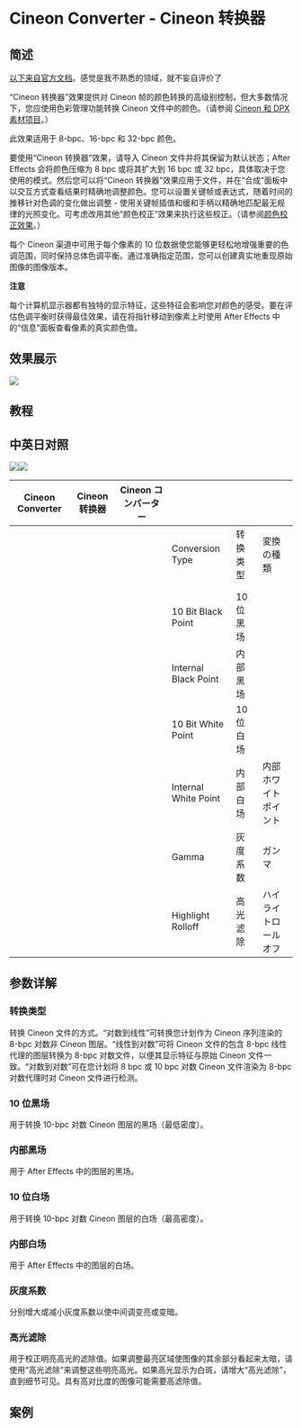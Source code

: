 # Cineon Converter - Cineon 转换器

## 简述

[以下来自官方文档](https://helpx.adobe.com/cn/after-effects/using/utility-effects.html)。感觉是我不熟悉的领域，就不妄自评价了

“Cineon 转换器”效果提供对 Cineon 帧的颜色转换的高级别控制，但大多数情况下，您应使用色彩管理功能转换 Cineon 文件中的颜色。（请参阅
[Cineon 和 DPX 素材项目](https://helpx.adobe.com/cn/after-effects/using/preparing-importing-still-images.html#cineon_and_dpx_footage_items)。）

此效果适用于 8-bpc、16-bpc 和 32-bpc 颜色。

要使用“Cineon 转换器”效果，请导入 Cineon 文件并将其保留为默认状态；After Effects 会将颜色压缩为 8 bpc 或将其扩大到
16 bpc 或 32 bpc，具体取决于您使用的模式。然后您可以将“Cineon
转换器”效果应用于文件，并在“合成”面板中以交互方式查看结果时精确地调整颜色。您可以设置关键帧或表达式，随着时间的推移针对色调的变化做出调整 -
使用关键帧插值和缓和手柄以精确地匹配最无规律的光照变化。可考虑改用其他“颜色校正”效果来执行这些校正。（请参阅[颜色校正效果](https://helpx.adobe.com/cn/after-effects/using/color-correction-effects.html#color_correction_effects)。）

每个 Cineon 渠道中可用于每个像素的 10
位数据使您能够更轻松地增强重要的色调范围，同时保持总体色调平衡。通过准确指定范围，您可以创建真实地重现原始图像的图像版本。

**注意**

每个计算机显示器都有独特的显示特征，这些特征会影响您对颜色的感受。要在评估色调平衡时获得最佳效果，请在将指针移动到像素上时使用 After Effects
中的“信息”面板查看像素的真实颜色值。

## 效果展示

![](https://cdn.yuelili.com/20220102214757.png)

## 教程

## 中英日对照

![](https://mir.yuelili.com/wp-content/uploads/user/AE/effects/AE-Effects-Utility-Cineon_Converter.png)![](https://mir.yuelili.com/wp-content/uploads/user/AE/effects/AE-Effects-Utility-Cineon_Converter_cn.png)

| Cineon Converter | Cineon 转换器 | Cineon コンバーター |                      |           |                      |
| ---------------- | ------------- | ------------------- | -------------------- | --------- | -------------------- |
|                  |               |                     | Conversion Type      | 转换类型  | 変換の種類           |
|                  |               |                     |                      |           |                      |
|                  |               |                     |                      |           |                      |
|                  |               |                     | 10 Bit Black Point   | 10 位黑场 |                      |
|                  |               |                     | Internal Black Point | 内部黑场  |                      |
|                  |               |                     | 10 Bit White Point   | 10 位白场 |                      |
|                  |               |                     | Internal White Point | 内部白场  | 内部ホワイトポイント |
|                  |               |                     | Gamma                | 灰度系数  | ガンマ               |
|                  |               |                     | Highlight Rolloff    | 高光滤除  | ハイライトロールオフ |

## 参数详解

### 转换类型

转换 Cineon 文件的方式。“对数到线性”可转换您计划作为 Cineon 序列渲染的 8-bpc 对数非 Cineon 图层。“线性到对数”可将
Cineon 文件的包含 8-bpc 线性代理的图层转换为 8-bpc 对数文件，以便其显示特征与原始 Cineon 文件一致。“对数到对数”可在您计划将
8 bpc 或 10 bpc 对数 Cineon 文件渲染为 8-bpc 对数代理时对 Cineon 文件进行检测。

### 10 位黑场

用于转换 10-bpc 对数 Cineon 图层的黑场（最低密度）。

### 内部黑场

用于 After Effects 中的图层的黑场。

### 10 位白场

用于转换 10-bpc 对数 Cineon 图层的白场（最高密度）。

### 内部白场

用于 After Effects 中的图层的白场。

### 灰度系数

分别增大或减小灰度系数以使中间调变亮或变暗。

### 高光滤除

用于校正明亮高光的滤除值。如果调整最亮区域使图像的其余部分看起来太暗，请使用“高光滤除”来调整这些明亮高光。如果高光显示为白斑，请增大“高光滤除”，直到细节可见。具有高对比度的图像可能需要高滤除值。

## 案例
